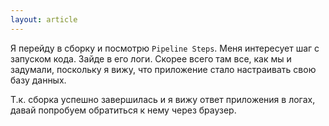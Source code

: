 ```yaml
---
layout: article
---
```

Я перейду в сборку и посмотрю `Pipeline Steps`. Меня интересует шаг с запуском кода. Зайде в его логи. Скорее всего там все, как мы и задумали, поскольку я вижу, что приложение стало настраивать свою базу данных.

Т.к. сборка успешно завершилась и я вижу ответ приложения в логах, давай попробуем обратиться к нему через браузер.
